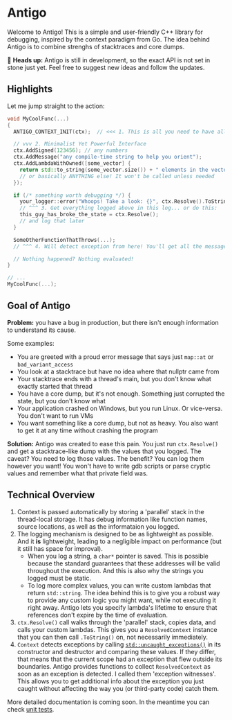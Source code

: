 # Antigo

Welcome to Antigo! This is a simple and user-friendly C++ library for debugging, inspired by the context paradigm from Go. The idea behind Antigo is to combine strenghs of stacktraces and core dumps.

🚧 **Heads up:** Antigo is still in development, so the exact API is not set in stone just yet. Feel free to suggest new ideas and follow the updates.

## Highlights

Let me jump straight to the action:

```cpp
void MyCoolFunc(...)
{
  ANTIGO_CONTEXT_INIT(ctx);  // <<< 1. This is all you need to have all features available in your cool function!

  // vvv 2. Minimalist Yet Powerful Interface
  ctx.AddSigned(123456); // any numbers
  ctx.AddMessage("any compile-time string to help you orient");
  ctx.AddLambdaWithOwned([some_vector] {
    return std::to_string(some_vector.size()) + " elements in the vector";
    // or basically ANYTHING else! It won't be called unless needed
  });

  if (/* something worth debugging */) {
    your_logger::error("Whoops! Take a look: {}", ctx.Resolve().ToString());
    // ^^^ 3. Get everything logged above in this log... or do this:
    this_guy_has_broke_the_state = ctx.Resolve();
    // and log that later
  }

  SomeOtherFunctionThatThrows(...);
  // ^^^ 4. Will detect exception from here! You'll get all the messages just as with the manual ctx.Resolve() call

  // Nothing happened? Nothing evaluated!
}

// ...
MyCoolFunc(...);
```

## Goal of Antigo

**Problem:** you have a bug in production, but there isn't enough information to understand its cause.

Some examples:
* You are greeted with a proud error message that says just `map::at` or `bad_variant_access`
* You look at a stacktrace but have no idea where that nullptr came from
* Your stacktrace ends with a thread's main, but you don't know what exactly started that thread
* You have a core dump, but it's not enough. Something just corrupted the state, but you don't know what
* Your application crashed on Windows, but you run Linux. Or vice-versa. You don't want to run VMs
* You want something like a core dump, but not as heavy. You also want to get it at any time without crashing the program

**Solution:** Antigo was created to ease this pain. You just run `ctx.Resolve()` and get a stacktrace-like dump with the values that you logged. The caveat? You need to log those values. The benefit? You can log them however you want! You won't have to write gdb scripts or parse cryptic values and remember what that private field was.

## Technical Overview

1. Context is passed automatically by storing a 'parallel' stack in the thread-local storage. It has debug information like function names, source locations, as well as the informataion you logged.
2. The logging mechanism is designed to be as lightweight as possible. And it **is** lightweight, leading to a negligible impact on performance (but it still has space for improval).
    * When you log a string, a `char*` pointer is saved. This is possible because the standard guarantees that these addresses will be valid throughout the execution. And this is also why the strings you logged must be static.
    * To log more complex values, you can write custom lambdas that return `std::string`. The idea behind this is to give you a robust way to provide any custom logic you might want, while not executing it right away. Antigo lets you specify lambda's lifetime to ensure that references don't expire by the time of evaluation.
3. `ctx.Resolve()` call walks through the 'parallel' stack, copies data, and calls your custom lambdas. This gives you a `ResolvedContext` instance that you can then call `.ToString()` on, not necessarily immediately.
4. `Context` detects exceptions by calling [`std::uncaught_exceptions()`](https://en.cppreference.com/w/cpp/error/exception/uncaught_exception.html) in its constructor and destructor and comparing these values. If they differ, that means that the current scope had an exception that flew outside its boundaries. Antigo provides functions to collect `ResolvedContext` as soon as an exception is detected. I called them 'exception witnesses'. This allows you to get additional info about the exception you just caught without affecting the way you (or third-party code) catch them.

More detailed documentation is coming soon. In the meantime you can check [unit tests](https://github.com/nic11/antigo/blob/master/unit/src/ContextTest.cpp).
